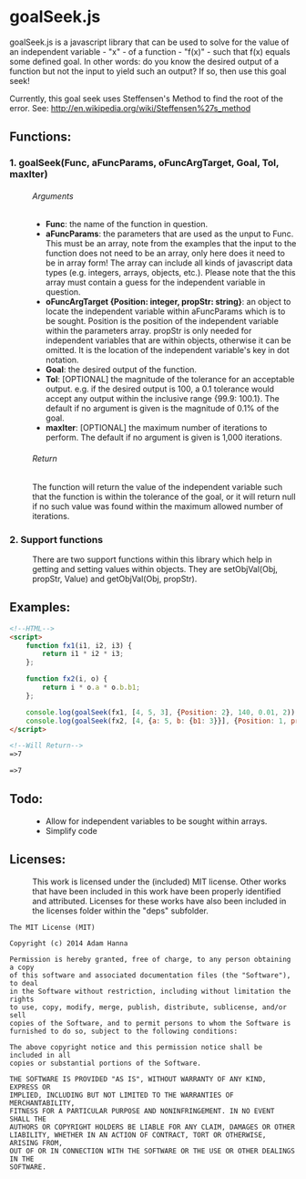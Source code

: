 # goalSeek.js

goalSeek.js is a javascript library that can be used to solve for the value of an independent variable - "x" - of a function - "f(x)" - such that f(x) equals some defined goal. In other words: do you know the desired output of a function but not the input to yield such an output? If so, then use this goal seek!

Currently, this goal seek uses Steffensen's Method to find the root of the error. 
See: http://en.wikipedia.org/wiki/Steffensen%27s_method

## Functions:
<dl>
  <dt><h3>1. goalSeek(Func, aFuncParams, oFuncArgTarget, Goal, Tol, maxIter)</h3>
  <dd><h6>Arguments</h6>
  <ul>
    <li><b>Func</b>: the name of the function in question.</li>
    <li><b>aFuncParams</b>: the parameters that are used as the unput to Func. This must be an array, note from the examples that the input to the function does not need to be an array, only here does it need to be in array form! The array can include all kinds of javascript data types (e.g. integers, arrays, objects, etc.). Please note that the this array must contain a guess for the independent variable in question.</li>
    <li><b>oFuncArgTarget {Position: integer, propStr: string}</b>: an object to locate the independent variable within aFuncParams which is to be sought. Position is the position of the independent variable within the parameters array. propStr is only needed for independent variables that are within objects, otherwise it can be omitted. It is the location of the independent variable's key in dot notation.</li>
    <li><b>Goal</b>: the desired output of the function.</li>
    <li><b>Tol</b>: [OPTIONAL] the magnitude of the tolerance for an acceptable output. e.g. if the desired output is 100, a 0.1 tolerance would accept any output within the inclusive range {99.9: 100.1}. The default if no argument is given is the magnitude of 0.1% of the goal.</li>
    <li><b>maxIter</b>: [OPTIONAL] the maximum number of iterations to perform. The default if no argument is given is 1,000 iterations.</li>
  </ul>
  <dd><h6>Return</h6>
  <dd>The function will return the value of the independent variable such that the function is within the tolerance of the goal, or it will return null if no such value was found within the maximum allowed number of iterations. 
  <dt><h3>2. Support functions</h3>
  <dd>There are two support functions within this library which help in getting and setting values within objects. They are setObjVal(Obj, propStr, Value) and getObjVal(Obj, propStr).
</dl>

## Examples:
  
```html
<!--HTML-->
<script>
	function fx1(i1, i2, i3) {
		return i1 * i2 * i3;
	};

	function fx2(i, o) {
		return i * o.a * o.b.b1;
	};

	console.log(goalSeek(fx1, [4, 5, 3], {Position: 2}, 140, 0.01, 2));
	console.log(goalSeek(fx2, [4, {a: 5, b: {b1: 3}}], {Position: 1, propStr: "b.b1"}, 140, 0.01, 2));
</script>

<!--Will Return-->
=>7

=>7

```
## Todo:
<dl>
	<dd>
	<ul>
		<li>Allow for independent variables to be sought within arrays.</li>
		<li>Simplify code</li>
	</ul>
</dl>

## Licenses:
<dl><dd>This work is licensed under the (included) MIT license. Other works that have been included in this work have been properly identified and attributed. Licenses for these works have also been included in the licenses folder within the "deps" subfolder.
</dl>

```
The MIT License (MIT)

Copyright (c) 2014 Adam Hanna

Permission is hereby granted, free of charge, to any person obtaining a copy
of this software and associated documentation files (the "Software"), to deal
in the Software without restriction, including without limitation the rights
to use, copy, modify, merge, publish, distribute, sublicense, and/or sell
copies of the Software, and to permit persons to whom the Software is
furnished to do so, subject to the following conditions:

The above copyright notice and this permission notice shall be included in all
copies or substantial portions of the Software.

THE SOFTWARE IS PROVIDED "AS IS", WITHOUT WARRANTY OF ANY KIND, EXPRESS OR
IMPLIED, INCLUDING BUT NOT LIMITED TO THE WARRANTIES OF MERCHANTABILITY,
FITNESS FOR A PARTICULAR PURPOSE AND NONINFRINGEMENT. IN NO EVENT SHALL THE
AUTHORS OR COPYRIGHT HOLDERS BE LIABLE FOR ANY CLAIM, DAMAGES OR OTHER
LIABILITY, WHETHER IN AN ACTION OF CONTRACT, TORT OR OTHERWISE, ARISING FROM,
OUT OF OR IN CONNECTION WITH THE SOFTWARE OR THE USE OR OTHER DEALINGS IN THE
SOFTWARE.
```